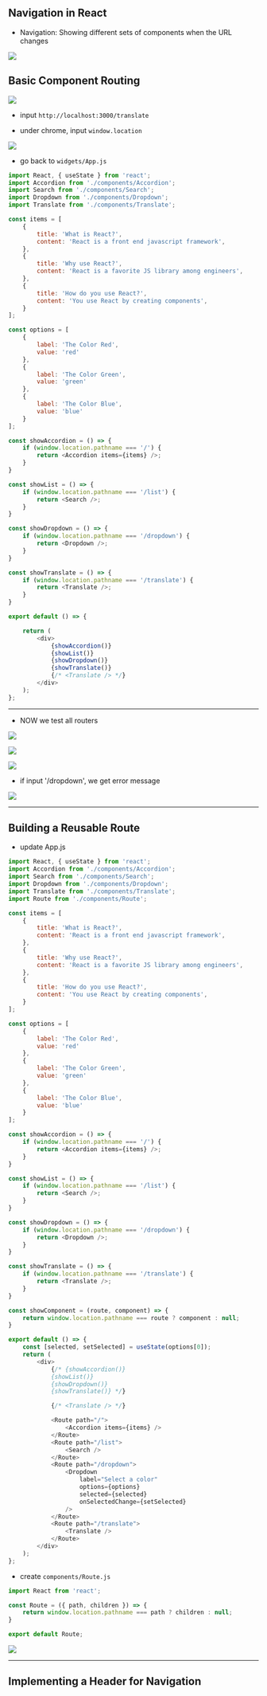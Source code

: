 ## Navigation in React

- Navigation: Showing different sets of components when the URL changes

![](img/2020-08-14-23-14-28.png)


## Basic Component Routing

![](img/2020-08-14-23-15-19.png)


- input `http://localhost:3000/translate`

- under chrome, input `window.location`

![](img/2020-08-14-23-28-53.png)



- go back to `widgets/App.js`


```js
import React, { useState } from 'react';
import Accordion from './components/Accordion';
import Search from './components/Search';
import Dropdown from './components/Dropdown';
import Translate from './components/Translate';

const items = [
    {
        title: 'What is React?',
        content: 'React is a front end javascript framework',
    },
    {
        title: 'Why use React?',
        content: 'React is a favorite JS library among engineers',
    },
    {
        title: 'How do you use React?',
        content: 'You use React by creating components',
    }
];

const options = [
    {
        label: 'The Color Red',
        value: 'red'
    },
    {
        label: 'The Color Green',
        value: 'green'
    },
    {
        label: 'The Color Blue',
        value: 'blue'
    }
];

const showAccordion = () => {
    if (window.location.pathname === '/') {
        return <Accordion items={items} />;
    }
}

const showList = () => {
    if (window.location.pathname === '/list') {
        return <Search />;
    }
}

const showDropdown = () => {
    if (window.location.pathname === '/dropdown') {
        return <Dropdown />;
    }
}

const showTranslate = () => {
    if (window.location.pathname === '/translate') {
        return <Translate />;
    }
}

export default () => {

    return (
        <div>
            {showAccordion()}
            {showList()}
            {showDropdown()}
            {showTranslate()}
            {/* <Translate /> */}
        </div>
    );
};
```

---

- NOW we test all routers

![](img/2020-08-15-01-29-32.png)

![](img/2020-08-15-01-30-18.png)

![](img/2020-08-15-01-30-34.png)

- if input '/dropdown', we get error message

![](img/2020-08-15-01-32-31.png)

---


## Building a Reusable Route

- update App.js

```js
import React, { useState } from 'react';
import Accordion from './components/Accordion';
import Search from './components/Search';
import Dropdown from './components/Dropdown';
import Translate from './components/Translate';
import Route from './components/Route';

const items = [
    {
        title: 'What is React?',
        content: 'React is a front end javascript framework',
    },
    {
        title: 'Why use React?',
        content: 'React is a favorite JS library among engineers',
    },
    {
        title: 'How do you use React?',
        content: 'You use React by creating components',
    }
];

const options = [
    {
        label: 'The Color Red',
        value: 'red'
    },
    {
        label: 'The Color Green',
        value: 'green'
    },
    {
        label: 'The Color Blue',
        value: 'blue'
    }
];

const showAccordion = () => {
    if (window.location.pathname === '/') {
        return <Accordion items={items} />;
    }
}

const showList = () => {
    if (window.location.pathname === '/list') {
        return <Search />;
    }
}

const showDropdown = () => {
    if (window.location.pathname === '/dropdown') {
        return <Dropdown />;
    }
}

const showTranslate = () => {
    if (window.location.pathname === '/translate') {
        return <Translate />;
    }
}

const showComponent = (route, component) => {
    return window.location.pathname === route ? component : null;
}

export default () => {
    const [selected, setSelected] = useState(options[0]);
    return (
        <div>
            {/* {showAccordion()}
            {showList()}
            {showDropdown()}
            {showTranslate()} */}

            {/* <Translate /> */}

            <Route path="/">
                <Accordion items={items} />
            </Route>
            <Route path="/list">
                <Search />
            </Route>
            <Route path="/dropdown">
                <Dropdown
                    label="Select a color"
                    options={options}
                    selected={selected}
                    onSelectedChange={setSelected}
                />
            </Route>
            <Route path="/translate">
                <Translate />
            </Route>
        </div>
    );
};
```


- create `components/Route.js`

```js
import React from 'react';

const Route = ({ path, children }) => {
    return window.location.pathname === path ? children : null;
}

export default Route;
```

![](img/2020-08-15-13-09-05.png)


---

## Implementing a Header for Navigation

















